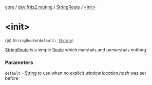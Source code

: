 [core](../../index.md) / [dev.fritz2.routing](../index.md) / [StringRoute](index.md) / [&lt;init&gt;](./-init-.md)

# &lt;init&gt;

(js) `StringRoute(default: `[`String`](https://kotlinlang.org/api/latest/jvm/stdlib/kotlin/-string/index.html)`)`

[StringRoute](index.md) is a simple [Route](../-route/index.md) which
marshals and unmarshals nothing.

### Parameters

`default` - [String](https://kotlinlang.org/api/latest/jvm/stdlib/kotlin/-string/index.html) to use when no explicit *window.location.hash* was set before